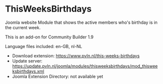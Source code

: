 # ThisWeeksBirthdays
Joomla website Module that shows the active members who's birthday is in the current week.

This is an add-on for Community Builder 1.9

Language files included: en-GB, nl-NL

* Download extension: https://www.pvln.nl/this-weeks-birthdays
* Update server: https://update.pvln.nl/joomla/modules/thisweeksbirthdays/mod_thisweeksbirthdays.xml
* Joomla Extension Directory: not available yet
